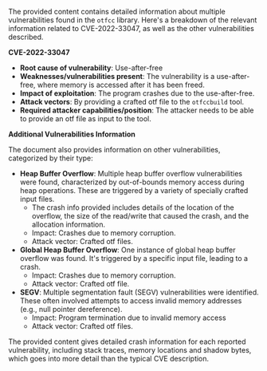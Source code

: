 The provided content contains detailed information about multiple vulnerabilities found in the `otfcc` library. Here's a breakdown of the relevant information related to CVE-2022-33047, as well as the other vulnerabilities described.

**CVE-2022-33047**

*   **Root cause of vulnerability**: Use-after-free
*  **Weaknesses/vulnerabilities present**: The vulnerability is a use-after-free, where memory is accessed after it has been freed.
*   **Impact of exploitation**: The program crashes due to the use-after-free.
*   **Attack vectors**: By providing a crafted otf file to the `otfccbuild` tool.
*   **Required attacker capabilities/position**: The attacker needs to be able to provide an otf file as input to the tool.

**Additional Vulnerabilities Information**

The document also provides information on other vulnerabilities, categorized by their type:

*   **Heap Buffer Overflow**: Multiple heap buffer overflow vulnerabilities were found, characterized by out-of-bounds memory access during heap operations. These are triggered by a variety of specially crafted input files.
    *   The crash info provided includes details of the location of the overflow, the size of the read/write that caused the crash, and the allocation information.
    *   Impact: Crashes due to memory corruption.
    *   Attack vector: Crafted otf files.
*   **Global Heap Buffer Overflow**: One instance of global heap buffer overflow was found. It's triggered by a specific input file, leading to a crash.
    *   Impact: Crashes due to memory corruption.
    *   Attack vector: Crafted otf file.
*   **SEGV**: Multiple segmentation fault (SEGV) vulnerabilities were identified. These often involved attempts to access invalid memory addresses (e.g., null pointer dereference).
    *   Impact: Program termination due to invalid memory access
    *  Attack vector: Crafted otf files.

The provided content gives detailed crash information for each reported vulnerability, including stack traces, memory locations and shadow bytes, which goes into more detail than the typical CVE description.